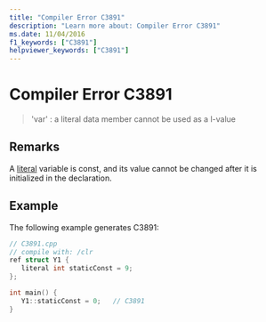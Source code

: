 ```yaml
---
title: "Compiler Error C3891"
description: "Learn more about: Compiler Error C3891"
ms.date: 11/04/2016
f1_keywords: ["C3891"]
helpviewer_keywords: ["C3891"]
---
```

# Compiler Error C3891

> 'var' : a literal data member cannot be used as a l-value

## Remarks

A [literal](../../extensions/literal-cpp-component-extensions.md) variable is const, and its value cannot be changed after it is initialized in the declaration.

## Example

The following example generates C3891:

```cpp
// C3891.cpp
// compile with: /clr
ref struct Y1 {
   literal int staticConst = 9;
};

int main() {
   Y1::staticConst = 0;   // C3891
}
```
